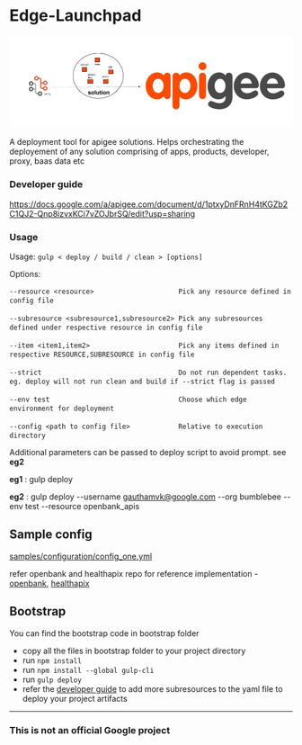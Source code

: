 # Edge-Launchpad
![](images/edge-launchpad-wall-image.png)

A deployment tool for apigee solutions. Helps orchestrating the deployement of any solution comprising of apps, products, developer, proxy, baas data etc

### Developer guide
https://docs.google.com/a/apigee.com/document/d/1ptxyDnFRnH4tKGZb2C1QJ2-Qnp8izvxKCi7vZOJbrSQ/edit?usp=sharing

### Usage

Usage: ```gulp < deploy / build / clean > [options]```

Options: 

    --resource <resource>                     Pick any resource defined in config file

    --subresource <subresource1,subresource2> Pick any subresources defined under respective resource in config file 

    --item <item1,item2>                      Pick any items defined in respective RESOURCE,SUBRESOURCE in config file

    --strict                                  Do not run dependent tasks. eg. deploy will not run clean and build if --strict flag is passed 

    --env test                                Choose which edge environment for deployment

    --config <path to config file>            Relative to execution directory


Additional parameters can be passed to deploy script to avoid prompt. see **eg2**

**eg1** : gulp deploy

**eg2** : gulp deploy --username gauthamvk@google.com --org bumblebee --env test --resource openbank_apis


## Sample config
[samples/configuration/config_one.yml](samples/configuration/config_one.yml)

refer openbank and healthapix repo for reference implementation - [openbank](https://github.com/apigee/openbank), [healthapix](https://github.com/apigee/flame/tree/master/src/gateway)

## Bootstrap

You can find the bootstrap code in bootstrap folder

- copy all the files in bootstrap folder to your project directory
- run ```npm install```
- run ```npm install --global gulp-cli```
- run ```gulp deploy```
- refer the [developer guide](https://docs.google.com/a/apigee.com/document/d/1ptxyDnFRnH4tKGZb2C1QJ2-Qnp8izvxKCi7vZOJbrSQ/edit?usp=sharing) to add more subresources to the yaml file to deploy your project artifacts
-------------------

### This is not an official Google project
